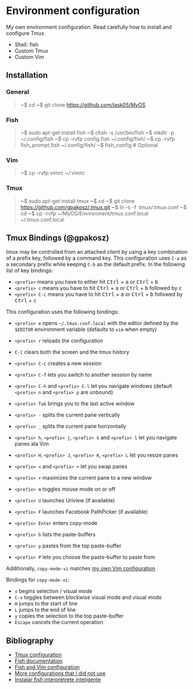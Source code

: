 Environment configuration
=====

My own environment configuration. Read carefully how to install and configure Tmux.

- Shell: fish
- Custom Tmux
- Custom Vim

Installation
--------

### General

> ~$ cd
> ~$ git clone https://github.com/jask05/MyOS

### Fish

> ~$ sudo apt-get install fish
> ~$ chsh -s /usr/bin/fish
> ~$ mkdir -p ~/.config/fish
> ~$ cp -rvfp config.fish ~/.config/fish/
> ~$ cp -rvfp fish_prompt.fish ~/.config/fish/
> ~$ fish_config # Optional

### Vim
> ~$ cp -rvfp vimrc ~/.vimrc

### Tmux
> ~$ sudo apt-get install tmux
> ~$ cd
> ~$ git clone https://github.com/gpakosz/.tmux.git
> ~$ ln -s -f .tmux/.tmux.conf
> ~$ cd
> ~$ cp -rvfp ~/MyOS/Environment/tmux.conf.local ~/.tmux.conf.local


Tmux Bindings (@gpakosz)
--------

tmux may be controlled from an attached client by using a key combination of a
prefix key, followed by a command key. This configuration uses `C-a` as a
secondary prefix while keeping `C-b` as the default prefix. In the following
list of key bindings:
  - `<prefix>` means you have to either hit <kbd>Ctrl</kbd> + <kbd>a</kbd> or <kbd>Ctrl</kbd> + <kbd>b</kbd>
  - `<prefix> c` means you have to hit <kbd>Ctrl</kbd> + <kbd>a</kbd> or <kbd>Ctrl</kbd> + <kbd>b</kbd> followed by <kbd>c</kbd>
  - `<prefix> C-c` means you have to hit <kbd>Ctrl</kbd> + <kbd>a</kbd> or <kbd>Ctrl</kbd> + <kbd>b</kbd> followed by <kbd>Ctrl</kbd> + <kbd>c</kbd>

This configuration uses the following bindings:

 - `<prefix> e` opens `~/.tmux.conf.local` with the editor defined by the
   `$EDITOR` environment variable (defaults to `vim` when empty)
 - `<prefix> r` reloads the configuration
 - `C-l` clears both the screen and the tmux history

 - `<prefix> C-c` creates a new session
 - `<prefix> C-f` lets you switch to another session by name

 - `<prefix> C-h` and `<prefix> C-l` let you navigate windows (default
   `<prefix> n` and `<prefix> p` are unbound)
 - `<prefix> Tab` brings you to the last active window

 - `<prefix> -` splits the current pane vertically
 - `<prefix> _` splits the current pane horizontally
 - `<prefix> h`, `<prefix> j`, `<prefix> k` and `<prefix> l` let you navigate
   panes ala Vim
 - `<prefix> H`, `<prefix> J`, `<prefix> K`, `<prefix> L` let you resize panes
 - `<prefix> <` and `<prefix> >` let you swap panes
 - `<prefix> +` maximizes the current pane to a new window

 - `<prefix> m` toggles mouse mode on or off

 - `<prefix> U` launches Urlview (if available)
 - `<prefix> F` launches Facebook PathPicker (if available)

 - `<prefix> Enter` enters copy-mode
 - `<prefix> b` lists the paste-buffers
 - `<prefix> p` pastes from the top paste-buffer
 - `<prefix> P` lets you choose the paste-buffer to paste from

Additionally, `copy-mode-vi` matches [my own Vim configuration][]

[my own Vim configuration]: https://github.com/gpakosz/.vim.git

Bindings for `copy-mode-vi`:

- `v` begins selection / visual mode
- `C-v` toggles between blockwise visual mode and visual mode
- `H` jumps to the start of line
- `L` jumps to the end of line
- `y` copies the selection to the top paste-buffer
- `Escape` cancels the current operation

Bibliography
------------

- [Tmux configuration](https://github.com/gpakosz/.tmux)
- [Fish documentation](https://fishshell.com/docs/current/index.html)
- [Fish and Vim configuration](https://gist.github.com/killercup/5459372) 
- [More configurations that I did not use](https://pempek.net/articles/2013/04/14/maximizing-tmux-pane-new-window/)
- [Instalar fish interpretrete inteligente](https://miguelmenendez.pro/es/blog/2015/12/instalar-fish-interprete-inteligente-linea-comandos-gnu-linux-hurd-bsd/)


